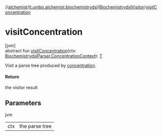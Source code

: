 //[alchemist](../../../index.md)/[it.unibo.alchemist.biochemistrydsl](../index.md)/[BiochemistrydslVisitor](index.md)/[visitConcentration](visit-concentration.md)

# visitConcentration

[jvm]\
abstract fun [visitConcentration](visit-concentration.md)(ctx: [BiochemistrydslParser.ConcentrationContext](../-biochemistrydsl-parser/-concentration-context/index.md)): [T](../../it.unibo.alchemist.model.implementations.conditions/-neighborhood-present/index.md)

Visit a parse tree produced by [concentration](../-biochemistrydsl-parser/concentration.md).

#### Return

the visitor result

## Parameters

jvm

| | |
|---|---|
| ctx | the parse tree |
